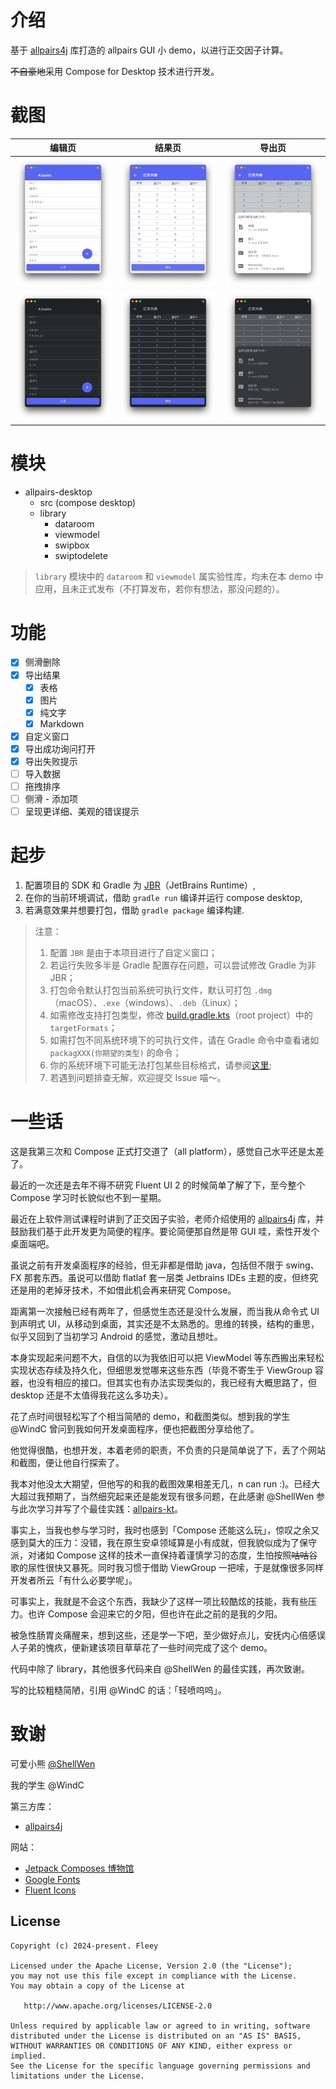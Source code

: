 # 介绍

基于 [allpairs4j](https://github.com/pavelicii/allpairs4j) 库打造的 allpairs GUI 小 demo，以进行正交因子计算。

~~不自豪地~~采用 Compose for Desktop 技术进行开发。

# 截图

| 编辑页                               | 结果页                               | 导出页                               |
|-----------------------------------|-----------------------------------|-----------------------------------|
| ![image](./image/light/img_1.png) | ![image](./image/light/img_2.png) | ![image](./image/light/img_3.png) |
| ![image](./image/dark/img_1.png)  | ![image](./image/dark/img_2.png)  | ![image](./image/dark/img_3.png)  |

# 模块

- allpairs-desktop
    - src (compose desktop)
    - library
        - dataroom
        - viewmodel
        - swipbox
        - swiptodelete

> `library` 模块中的 `dataroom` 和 `viewmodel` 属实验性库，均未在本 demo
> 中应用，且未正式发布（不打算发布，若你有想法，那没问题的）。

# 功能

- [x] 侧滑删除
- [x] 导出结果
    - [x] 表格
    - [x] 图片
    - [x] 纯文字
    - [x] Markdown
- [x] 自定义窗口
- [x] 导出成功询问打开
- [x] 导出失败提示
- [ ] 导入数据
- [ ] 拖拽排序
- [ ] 侧滑 - 添加项
- [ ] 呈现更详细、美观的错误提示

# 起步

1. 配置项目的 SDK 和 Gradle 为 [JBR](https://github.com/JetBrains/JetBrainsRuntime)（JetBrains
   Runtime）,
2. 在你的当前环境调试，借助 `gradle run` 编译并运行 compose desktop,
3. 若满意效果并想要打包，借助 `gradle package` 编译构建.

> 注意：
>
> 1. 配置 `JBR` 是由于本项目进行了自定义窗口；
> 2. 若运行失败多半是 Gradle 配置存在问题，可以尝试修改 Gradle 为非 JBR；
> 3. 打包命令默认打包当前系统可执行文件，默认可打包 `.dmg`（macOS）、`.exe`（windows）、`.deb`（Linux）；
> 4. 如需修改支持打包类型，修改 [build.gradle.kts](build.gradle.kts)（root
     project）中的 `targetFormats`；
> 5. 如需打包不同系统环境下的可执行文件，请在 Gradle 命令中查看诸如 `packagXXX(你期望的类型)` 的命令；
> 6. 你的系统环境下可能无法打包某些目标格式，请参阅[这里](https://github.com/JetBrains/compose-multiplatform/blob/master/tutorials/Native_distributions_and_local_execution/README.md#basic-usage);
> 7. 若遇到问题排查无解，欢迎提交 Issue 喵～。

# 一些话

这是我第三次和 Compose 正式打交道了（all platform），感觉自己水平还是太差了。

最近的一次还是去年不得不研究 Fluent UI 2 的时候简单了解了下，至今整个 Compose 学习时长貌似也不到一星期。

最近在上软件测试课程时讲到了正交因子实验，老师介绍使用的 [allpairs4j](https://github.com/pavelicii/allpairs4j)
库，并鼓励我们基于此开发更为简便的程序。要论简便那自然是带 GUI 哇，索性开发个桌面端吧。

虽说之前有开发桌面程序的经验，但无非都是借助 java，包括但不限于 swing、FX 那套东西。虽说可以借助 flatlaf
套一层类 Jetbrains IDEs 主题的皮，但终究还是用的老掉牙技术，不如借此机会再来研究 Compose。

距离第一次接触已经有两年了，但感觉生态还是没什么发展，而当我从命令式 UI 到声明式
UI，从移动到桌面，其实还是不太熟悉的。思维的转换，结构的重思，似乎又回到了当初学习 Android 的感觉，激动且想吐。

本身实现起来问题不大，自信的以为我依旧可以把 ViewModel 等东西搬出来轻松实现状态存续及持久化，但细思发觉哪来这些东西（毕竟不寄生于
ViewGroup 容器，也没有相应的接口。但其实也有办法实现类似的，我已经有大概思路了，但 desktop
还是不太值得我花这么多功夫）。

花了点时间很轻松写了个相当简陋的 demo，和截图类似。想到我的学生 @WindC 曾问到我如何开发桌面程序，便也把截图分享给他了。

他觉得很酷，也想开发，本着老师的职责，不负责的只是简单说了下，丢了个网站和截图，便让他自行探索了。

我本对他没太大期望，但他写的和我的截图效果相差无几，n can run :)。已经大大超过我预期了，当然细究起来还是能发现有很多问题，在此感谢
@ShellWen 参与此次学习并写了个最佳实践：[allpairs-kt](https://github.com/ShellWen/allpairs-kt)。

事实上，当我也参与学习时，我时也感到「Compose 还能这么玩」，惊叹之余又感到莫大的压力：没错，我在原生安卓领域算是小有成就，但我貌似成为了保守派，对诸如
Compose 这样的技术一直保持着谨慎学习的态度，生怕按照~~咕咕~~谷歌的尿性很快又暴死。同时我习惯于借助
ViewGroup 一把嗦，于是就像很多同样开发者所云「有什么必要学呢」。

可事实上，我就是不会这个东西，我缺少了这样一项比较酷炫的技能，我有些压力。也许 Compose
会迎来它的夕阳，但也许在此之前的是我的夕阳。

被急性肠胃炎痛醒来，想到这些，还是学一下吧，至少做好点儿，安抚内心倍感误人子弟的愧疚，便新建该项目草草花了一些时间完成了这个
demo。

代码中除了 library，其他很多代码来自 @ShellWen 的最佳实践，再次致谢。

写的比较粗糙简陋，引用 @WindC 的话：「轻喷呜呜」。

# 致谢

可爱小熊 [@ShellWen](https://github.com/ShellWen)

我的学生 @WindC

第三方库：

- [allpairs4j](https://github.com/pavelicii/allpairs4j)

网站：

- [Jetpack Composes 博物馆](https://jetpackcompose.cn/docs/)
- [Google Fonts](https://fonts.google.com/icons)
- [Fluent Icons](https://fluenticons.co/)

License
-------

    Copyright (c) 2024-present. Fleey

    Licensed under the Apache License, Version 2.0 (the "License");
    you may not use this file except in compliance with the License.
    You may obtain a copy of the License at

       http://www.apache.org/licenses/LICENSE-2.0

    Unless required by applicable law or agreed to in writing, software
    distributed under the License is distributed on an "AS IS" BASIS,
    WITHOUT WARRANTIES OR CONDITIONS OF ANY KIND, either express or implied.
    See the License for the specific language governing permissions and
    limitations under the License.
